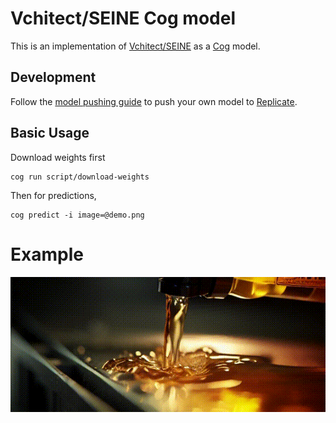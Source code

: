# Vchitect/SEINE Cog model

This is an implementation of [Vchitect/SEINE](https://github.com/Vchitect/SEINE) as a [Cog](https://github.com/replicate/cog) model.

## Development

Follow the [model pushing guide](https://replicate.com/docs/guides/push-a-model) to push your own model to [Replicate](https://replicate.com).

## Basic Usage

Download weights first

    cog run script/download-weights

Then for predictions,

    cog predict -i image=@demo.png


# Example

![alt text](output.gif)
